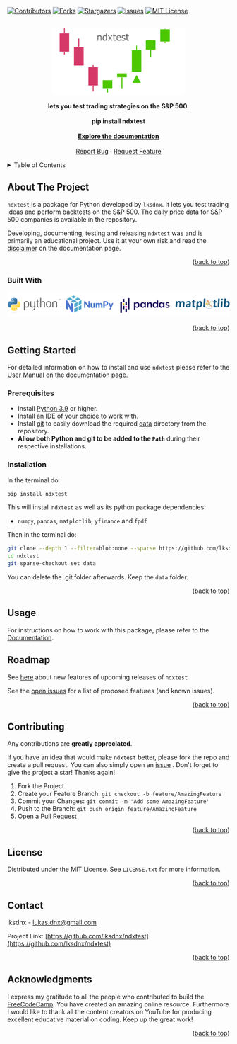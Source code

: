 <div id="top"></div>


<!-- PROJECT SHIELDS -->
<!--
*** I'm using markdown "reference style" links for readability.
*** Reference links are enclosed in brackets [ ] instead of parentheses ( ).
*** See the bottom of this document for the declaration of the reference variables
*** for contributors-url, forks-url, etc. This is an optional, concise syntax you may use.
*** https://www.markdownguide.org/basic-syntax/#reference-style-links
-->
[![Contributors][contributors-shield]][contributors-url]
[![Forks][forks-shield]][forks-url]
[![Stargazers][stars-shield]][stars-url]
[![Issues][issues-shield]][issues-url]
[![MIT License][license-shield]][license-url]




<!-- PROJECT LOGO -->
<br />
<div align="center">
  <a href="https://github.com/lksdnx/ndxtest">
    <img src="https://github.com/lksdnx/ndxtest/blob/master/docs/images/ndxtest_logo.png?raw=true" alt="drawing" width="300"/>
  </a>

  <p align="center">
    <strong>lets you test trading strategies on the S&P 500.</strong>
    <br />
    <br />
    <strong>pip install ndxtest</strong>
    <br />
    <br />
    <a href="https://ndxtest.readthedocs.io/en/latest/"><strong>Explore the documentation</strong></a>
    <br />
    <br />
    <a href="https://github.com/lksdnx/ndxtest/issues">Report Bug</a>
    ·
    <a href="https://github.com/lksdnx/ndxtest/issues">Request Feature</a>
  </p>
</div>



<!-- TABLE OF CONTENTS -->
<details>
  <summary>Table of Contents</summary>
  <ol>
    <li>
      <a href="#about-the-project">About The Project</a>
      <ul>
        <li><a href="#built-with">Built With</a></li>
      </ul>
    </li>
    <li>
      <a href="#getting-started">Getting Started</a>
      <ul>
        <li><a href="#prerequisites">Prerequisites</a></li>
        <li><a href="#installation">Installation</a></li>
      </ul>
    </li>
    <li><a href="#usage">Usage</a></li>
    <li><a href="#roadmap">Roadmap</a></li>
    <li><a href="#contributing">Contributing</a></li>
    <li><a href="#license">License</a></li>
    <li><a href="#contact">Contact</a></li>
    <li><a href="#acknowledgments">Acknowledgments</a></li>
  </ol>
</details>



<!-- ABOUT THE PROJECT -->
## About The Project

`ndxtest` is a package for Python developed by `lksdnx`. It lets you test trading ideas 
and perform backtests on the S&P 500. The daily price data for S&P 500 companies is available in the 
repository.

Developing, documenting, testing and releasing `ndxtest` was and is primarily an educational project. 
Use it at your own risk and read the <a href="https://ndxtest.readthedocs.io/en/latest/DISCLAIMER.html">disclaimer</a> 
on the documentation page.

<p align="right">(<a href="#top">back to top</a>)</p>


### Built With

<img src="https://github.com/lksdnx/ndxtest/blob/master/docs/images/built_with.png?raw=true" width="600"/>

<p align="right">(<a href="#top">back to top</a>)</p>


<!-- GETTING STARTED -->
## Getting Started

For detailed information on how to install and use `ndxtest` please refer to the 
<a href="https://ndxtest.readthedocs.io/en/latest/MANUAL.html">User Manual</a> on the documentation page.

### Prerequisites

- Install [Python 3.9](https://www.python.org/downloads/) or higher.
- Install an IDE of your choice to work with. 
- Install [git](https://git-scm.com/downloads) to easily download the required [data](https://github.com/lksdnx/ndxtest/tree/master/data) directory from the repository.
- **Allow both Python and git to be added to the ``Path``** during their respective installations.

### Installation

In the terminal do:

   ```sh
   pip install ndxtest
   ```

This will install `ndxtest` as well as its python package dependencies: 
- `numpy`, `pandas`, `matplotlib`, `yfinance` and `fpdf`

Then in the terminal do:

   ```sh
   git clone --depth 1 --filter=blob:none --sparse https://github.com/lksdnx/ndxtest
   cd ndxtest
   git sparse-checkout set data
   ```

You can delete the .git folder afterwards. Keep the `data` folder.

<p align="right">(<a href="#top">back to top</a>)</p>

<!-- USAGE EXAMPLES -->
## Usage

For instructions on how to work with this package, please refer to
the [Documentation](https://ndxtest.readthedocs.io/en/latest/).


<!-- ROADMAP -->
## Roadmap

See <a href="https://ndxtest.readthedocs.io/en/latest/FUTUREFEATURES.html">here</a> about new features of upcoming releases of ``ndxtest``

See the [open issues](https://github.com/lksdnx/ndxtest/issues) for a list of proposed features (and known issues).

<p align="right">(<a href="#top">back to top</a>)</p>



<!-- CONTRIBUTING -->
## Contributing

Any contributions are **greatly appreciated**.

If you have an idea that would make ``ndxtest`` better, please fork the repo and create a pull request. 
You can also simply open an [issue](https://github.com/lksdnx/ndxtest/issues) .
Don't forget to give the project a star! Thanks again!

1. Fork the Project
2. Create your Feature Branch: `git checkout -b feature/AmazingFeature`
3. Commit your Changes: `git commit -m 'Add some AmazingFeature'`
4. Push to the Branch: `git push origin feature/AmazingFeature`
5. Open a Pull Request

<p align="right">(<a href="#top">back to top</a>)</p>



<!-- LICENSE -->
## License

Distributed under the MIT License. See `LICENSE.txt` for more information.

<p align="right">(<a href="#top">back to top</a>)</p>



<!-- CONTACT -->
## Contact

lksdnx - lukas.dnx@gmail.com

Project Link: [https://github.com/lksdnx/ndxtest](https://github.com/lksdnx/ndxtest)

<p align="right">(<a href="#top">back to top</a>)</p>



<!-- ACKNOWLEDGMENTS -->
## Acknowledgments

I express my gratitude to all the people who contributed to build the
[FreeCodeCamp](https://www.freecodecamp.org/learn/). You have created an amazing
online resource. Furthermore I would like to thank all the content creators on YouTube for producing excellent
educative material on coding. Keep up the great work!

<p align="right">(<a href="#top">back to top</a>)</p>



<!-- MARKDOWN LINKS & IMAGES -->
<!-- https://www.markdownguide.org/basic-syntax/#reference-style-links -->
[contributors-shield]: https://img.shields.io/github/contributors/lksdnx/ndxtest.svg?style=for-the-badge
[contributors-url]: https://github.com/lksdnx/ndxtest/graphs/contributors
[forks-shield]: https://img.shields.io/github/forks/lksdnx/ndxtest.svg?style=for-the-badge
[forks-url]: https://github.com/lksdnx/ndxtest/network/members
[stars-shield]: https://img.shields.io/github/stars/lksdnx/ndxtest.svg?style=for-the-badge
[stars-url]: https://github.com/lksdnx/ndxtest/stargazers
[issues-shield]: https://img.shields.io/github/issues/lksdnx/ndxtest.svg?style=for-the-badge
[issues-url]: https://github.com/lksdnx/ndxtest/issues
[license-shield]: https://img.shields.io/github/license/lksdnx/ndxtest.svg?style=for-the-badge
[license-url]: https://github.com/lksdnx/ndxtest/blob/master/LICENSE.txt

